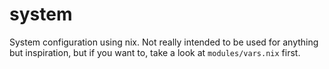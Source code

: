 # system
System configuration using nix.
Not really intended to be used for anything but inspiration, but if you want to, take a look at `modules/vars.nix` first.
